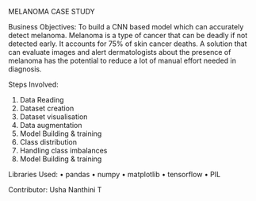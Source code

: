 MELANOMA CASE STUDY


Business Objectives:
	To build a CNN based model which can accurately detect melanoma. Melanoma is a type of cancer that can be deadly if not detected early. It accounts for 75% of skin cancer deaths.
A solution that can evaluate images and alert dermatologists about the presence of melanoma has the potential to reduce a lot of manual effort needed in diagnosis.

Steps Involved:

1.	Data Reading
2.	Dataset creation
3.	Dataset visualisation
4.  Data augmentation
5.	Model Building & training
6.  Class distribution
7.  Handling class imbalances
8.  Model Building & training

Libraries Used:
•	pandas
•	numpy
•	matplotlib
•   tensorflow
•   PIL

Contributor:
	Usha Nanthini T



	
